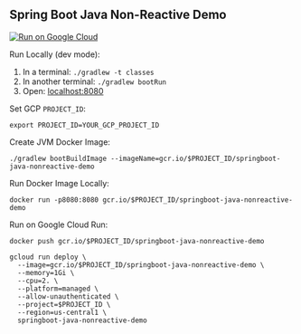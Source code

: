 Spring Boot Java Non-Reactive Demo
----------------------------------

[![Run on Google Cloud](https://deploy.cloud.run/button.svg)](https://deploy.cloud.run)

Run Locally (dev mode):
1. In a terminal: `./gradlew -t classes`
1. In another terminal: `./gradlew bootRun`
1. Open: [localhost:8080](http://localhost:8080)


Set GCP `PROJECT_ID`:
```
export PROJECT_ID=YOUR_GCP_PROJECT_ID
```

Create JVM Docker Image:
```
./gradlew bootBuildImage --imageName=gcr.io/$PROJECT_ID/springboot-java-nonreactive-demo
```

Run Docker Image Locally:
```
docker run -p8080:8080 gcr.io/$PROJECT_ID/springboot-java-nonreactive-demo
```

Run on Google Cloud Run:
```
docker push gcr.io/$PROJECT_ID/springboot-java-nonreactive-demo

gcloud run deploy \
  --image=gcr.io/$PROJECT_ID/springboot-java-nonreactive-demo \
  --memory=1Gi \
  --cpu=2. \
  --platform=managed \
  --allow-unauthenticated \
  --project=$PROJECT_ID \
  --region=us-central1 \
  springboot-java-nonreactive-demo
```
